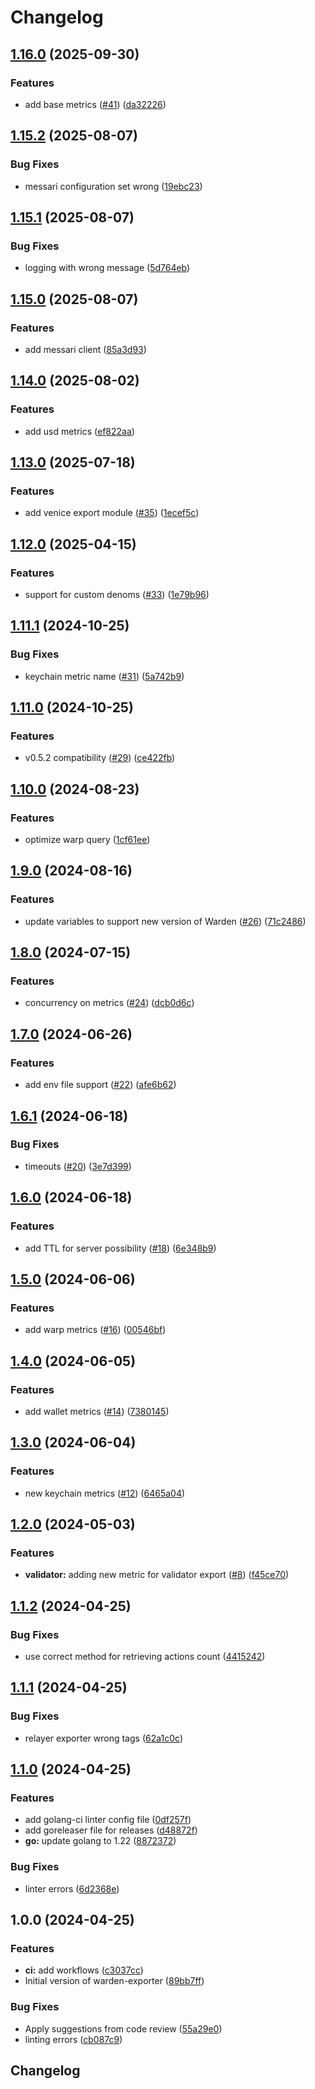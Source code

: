 # Changelog

## [1.16.0](https://github.com/warden-protocol/warden-exporter/compare/v1.15.2...v1.16.0) (2025-09-30)


### Features

* add base metrics ([#41](https://github.com/warden-protocol/warden-exporter/issues/41)) ([da32226](https://github.com/warden-protocol/warden-exporter/commit/da322269757e1a002c73021ff43316b594f79a25))

## [1.15.2](https://github.com/warden-protocol/warden-exporter/compare/v1.15.1...v1.15.2) (2025-08-07)


### Bug Fixes

* messari configuration set wrong ([19ebc23](https://github.com/warden-protocol/warden-exporter/commit/19ebc237f7d8b91a71ba78dfd617a2216922280b))

## [1.15.1](https://github.com/warden-protocol/warden-exporter/compare/v1.15.0...v1.15.1) (2025-08-07)


### Bug Fixes

* logging with wrong message ([5d764eb](https://github.com/warden-protocol/warden-exporter/commit/5d764ebf9f39124e42d0322d337f1f5778f27cd1))

## [1.15.0](https://github.com/warden-protocol/warden-exporter/compare/v1.14.0...v1.15.0) (2025-08-07)


### Features

* add messari client ([85a3d93](https://github.com/warden-protocol/warden-exporter/commit/85a3d9309f11a2f17ab89f28378bcfcec2ac39ee))

## [1.14.0](https://github.com/warden-protocol/warden-exporter/compare/v1.13.0...v1.14.0) (2025-08-02)


### Features

* add usd metrics ([ef822aa](https://github.com/warden-protocol/warden-exporter/commit/ef822aa90061940da545cacf9dd861bdbca50ebc))

## [1.13.0](https://github.com/warden-protocol/warden-exporter/compare/v1.12.0...v1.13.0) (2025-07-18)


### Features

* add venice export module ([#35](https://github.com/warden-protocol/warden-exporter/issues/35)) ([1ecef5c](https://github.com/warden-protocol/warden-exporter/commit/1ecef5ccf5ed66c516d0a917acf225973fee93d2))

## [1.12.0](https://github.com/warden-protocol/warden-exporter/compare/v1.11.1...v1.12.0) (2025-04-15)


### Features

* support for custom denoms ([#33](https://github.com/warden-protocol/warden-exporter/issues/33)) ([1e79b96](https://github.com/warden-protocol/warden-exporter/commit/1e79b96479a34839284da1fc171de41ec4fab560))

## [1.11.1](https://github.com/warden-protocol/warden-exporter/compare/v1.11.0...v1.11.1) (2024-10-25)


### Bug Fixes

* keychain metric name ([#31](https://github.com/warden-protocol/warden-exporter/issues/31)) ([5a742b9](https://github.com/warden-protocol/warden-exporter/commit/5a742b909a3854039164a0f65538d5696419b7de))

## [1.11.0](https://github.com/warden-protocol/warden-exporter/compare/v1.10.0...v1.11.0) (2024-10-25)


### Features

* v0.5.2 compatibility ([#29](https://github.com/warden-protocol/warden-exporter/issues/29)) ([ce422fb](https://github.com/warden-protocol/warden-exporter/commit/ce422fb44aef69626a7d780c044fd69c7230cf76))

## [1.10.0](https://github.com/warden-protocol/warden-exporter/compare/v1.9.0...v1.10.0) (2024-08-23)


### Features

* optimize warp query ([1cf61ee](https://github.com/warden-protocol/warden-exporter/commit/1cf61ee92c3dead4ef186c8a24b0bf133f46bd71))

## [1.9.0](https://github.com/warden-protocol/warden-exporter/compare/v1.8.0...v1.9.0) (2024-08-16)


### Features

* update variables to support new version of Warden ([#26](https://github.com/warden-protocol/warden-exporter/issues/26)) ([71c2486](https://github.com/warden-protocol/warden-exporter/commit/71c2486a853240b0bfa9c89ba81d730f05f89d81))

## [1.8.0](https://github.com/warden-protocol/warden-exporter/compare/v1.7.0...v1.8.0) (2024-07-15)


### Features

* concurrency on metrics ([#24](https://github.com/warden-protocol/warden-exporter/issues/24)) ([dcb0d6c](https://github.com/warden-protocol/warden-exporter/commit/dcb0d6ce8a42ee2d86436378cafd8e7286402e9e))

## [1.7.0](https://github.com/warden-protocol/warden-exporter/compare/v1.6.1...v1.7.0) (2024-06-26)


### Features

* add env file support ([#22](https://github.com/warden-protocol/warden-exporter/issues/22)) ([afe6b62](https://github.com/warden-protocol/warden-exporter/commit/afe6b625249b5deb4573eaf85490a5cace5d138a))

## [1.6.1](https://github.com/warden-protocol/warden-exporter/compare/v1.6.0...v1.6.1) (2024-06-18)


### Bug Fixes

* timeouts ([#20](https://github.com/warden-protocol/warden-exporter/issues/20)) ([3e7d399](https://github.com/warden-protocol/warden-exporter/commit/3e7d39968be0edb9e39d510ebc801fd74d270b22))

## [1.6.0](https://github.com/warden-protocol/warden-exporter/compare/v1.5.0...v1.6.0) (2024-06-18)


### Features

* add TTL for server possibility ([#18](https://github.com/warden-protocol/warden-exporter/issues/18)) ([6e348b9](https://github.com/warden-protocol/warden-exporter/commit/6e348b90c37c87b153fa2729742e89177b4b4f0e))

## [1.5.0](https://github.com/warden-protocol/warden-exporter/compare/v1.4.0...v1.5.0) (2024-06-06)


### Features

* add warp metrics ([#16](https://github.com/warden-protocol/warden-exporter/issues/16)) ([00546bf](https://github.com/warden-protocol/warden-exporter/commit/00546bf4236bc6280c56f62cd30f6f5c9a30211b))

## [1.4.0](https://github.com/warden-protocol/warden-exporter/compare/v1.3.0...v1.4.0) (2024-06-05)


### Features

* add wallet metrics ([#14](https://github.com/warden-protocol/warden-exporter/issues/14)) ([7380145](https://github.com/warden-protocol/warden-exporter/commit/73801459d317d711b2f48a565b12bf5fe0e03dab))

## [1.3.0](https://github.com/warden-protocol/warden-exporter/compare/v1.2.0...v1.3.0) (2024-06-04)


### Features

* new keychain metrics ([#12](https://github.com/warden-protocol/warden-exporter/issues/12)) ([6465a04](https://github.com/warden-protocol/warden-exporter/commit/6465a04b1e4f5eb98547ba89f61ae1250d836809))

## [1.2.0](https://github.com/warden-protocol/warden-exporter/compare/v1.1.2...v1.2.0) (2024-05-03)


### Features

* **validator:** adding new metric for validator export ([#8](https://github.com/warden-protocol/warden-exporter/issues/8)) ([f45ce70](https://github.com/warden-protocol/warden-exporter/commit/f45ce70047d02c1761769184214bd5837ded6b4c))

## [1.1.2](https://github.com/warden-protocol/warden-exporter/compare/v1.1.1...v1.1.2) (2024-04-25)


### Bug Fixes

* use correct method for retrieving actions count ([4415242](https://github.com/warden-protocol/warden-exporter/commit/4415242515be2c6ad602b2df96e6d8aa4b5af4a7))

## [1.1.1](https://github.com/warden-protocol/warden-exporter/compare/v1.1.0...v1.1.1) (2024-04-25)


### Bug Fixes

* relayer exporter wrong tags ([62a1c0c](https://github.com/warden-protocol/warden-exporter/commit/62a1c0c52a1e888ec91a3bf945d9bba349d6478b))

## [1.1.0](https://github.com/warden-protocol/warden-exporter/compare/v1.0.0...v1.1.0) (2024-04-25)


### Features

* add golang-ci linter config file ([0df257f](https://github.com/warden-protocol/warden-exporter/commit/0df257f636bf9d1211f31a66fe1c4b74a7cd05bb))
* add goreleaser file for releases ([d48872f](https://github.com/warden-protocol/warden-exporter/commit/d48872ff3a5e1201864b209b67930b04af8c8957))
* **go:** update golang to 1.22 ([8872372](https://github.com/warden-protocol/warden-exporter/commit/8872372deb293517ecd4223df4ef2dd080076811))


### Bug Fixes

* linter errors ([6d2368e](https://github.com/warden-protocol/warden-exporter/commit/6d2368e4d960bc83ccb3f63155b7f313d538b5f4))

## 1.0.0 (2024-04-25)


### Features

* **ci:** add workflows ([c3037cc](https://github.com/warden-protocol/warden-exporter/commit/c3037ccccb5efbb27cce1ad1c806c65aa7412226))
* Initial version of warden-exporter ([89bb7ff](https://github.com/warden-protocol/warden-exporter/commit/89bb7ffa84f787e23f495c61f51e607375c1a9b3))


### Bug Fixes

* Apply suggestions from code review ([55a29e0](https://github.com/warden-protocol/warden-exporter/commit/55a29e0ccaf4a1a477311dff9890b9418fefda9d))
* linting errors ([cb087c9](https://github.com/warden-protocol/warden-exporter/commit/cb087c98793d494ca6d80e54942a1abc3f75bc32))

## Changelog
